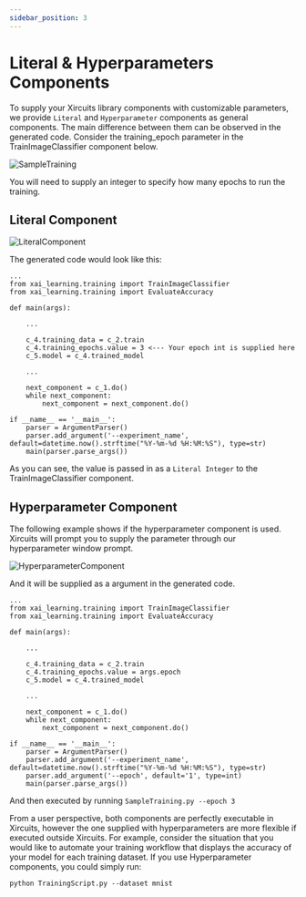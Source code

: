 ```yaml
---
sidebar_position: 3
---
```


# Literal & Hyperparameters Components

To supply your Xircuits library components with customizable parameters, we provide `Literal` and `Hyperparameter` components as general components. The main difference between them can be observed in the generated code. Consider the training_epoch parameter in the TrainImageClassifier component below. 

![SampleTraining](/img/docs/examples/computer-vision/SampleTraining.png)

You will need to supply an integer to specify how many epochs to run the training. 

## Literal Component

![LiteralComponent](LiteralComponent.gif)

The generated code would look like this:

```
...
from xai_learning.training import TrainImageClassifier
from xai_learning.training import EvaluateAccuracy

def main(args):

    ...

    c_4.training_data = c_2.train
    c_4.training_epochs.value = 3 <--- Your epoch int is supplied here
    c_5.model = c_4.trained_model

    ...

    next_component = c_1.do()
    while next_component:
        next_component = next_component.do()

if __name__ == '__main__':
    parser = ArgumentParser()
    parser.add_argument('--experiment_name', default=datetime.now().strftime("%Y-%m-%d %H:%M:%S"), type=str)
    main(parser.parse_args())
```

As you can see, the value is passed in as a `Literal Integer` to the TrainImageClassifier component. 

## Hyperparameter Component

The following example shows if the hyperparameter component is used. Xircuits will prompt you to supply the parameter through our hyperparameter window prompt.

![HyperparameterComponent](HyperparameterComponent.gif)

And it will be supplied as a argument in the generated code.

```
...
from xai_learning.training import TrainImageClassifier
from xai_learning.training import EvaluateAccuracy

def main(args):

    ...

    c_4.training_data = c_2.train
    c_4.training_epochs.value = args.epoch
    c_5.model = c_4.trained_model

    ...

    next_component = c_1.do()
    while next_component:
        next_component = next_component.do()

if __name__ == '__main__':
    parser = ArgumentParser()
    parser.add_argument('--experiment_name', default=datetime.now().strftime("%Y-%m-%d %H:%M:%S"), type=str)
    parser.add_argument('--epoch', default='1', type=int)
    main(parser.parse_args())
```

And then executed by running `SampleTraining.py --epoch 3`

From a user perspective, both components are perfectly executable in Xircuits, however the one supplied with hyperparameters are more flexible if executed outside Xircuits. For example, consider the situation that you would like to automate your training workflow that displays the accuracy of your model for each training dataset. If you use Hyperparameter components, you could simply run:

```
python TrainingScript.py --dataset mnist
```
